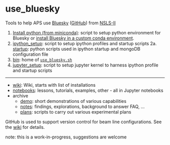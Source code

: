 # use_bluesky
Tools to help APS use [Bluesky](http://nsls-ii.github.io/bluesky) ([GitHub](https://github.com/NSLS-II/bluesky)) from [NSLS-II](http://nsls-ii.github.io)

1. [Install python (from miniconda)](python_installation): script to setup python environment for Bluesky or [install Bluesky in a custom conda environment](python_installation/environment.md).
2. [ipython_setup](ipython_setup/README.md): script to setup ipython profiles and startup scripts
2a. [startup](ipython_setup/startup/README.md): python scripts used in ipython startup and mongoDB configuration file
3. [bin](bin/README.md): home of [`use_bluesky.sh`](bin/use_bluesky.sh)
4. [jupyter_setup](jupyter_setup/README.md): script to setup jupyter kernel to harness ipython profile and startup scripts

------------

* [wiki](https://github.com/BCDA-APS/use_bluesky/wiki): Wiki, starts with list of installations
* [notebooks](notebooks/README.md): lessons, tutorials, examples, other - all in Jupyter notebooks
* archive
  * [demo](archive/demos/README.md): short demonstrations of various capabilities
  * [notes](archive/notes/README.md): findings, explorations, background to answer FAQ, ...
  * [plans](archive/plans/README.md): scripts to carry out various experimental plans 

GitHub is used to support version control for beam line configurations.
See the [wiki](https://github.com/BCDA-APS/use_bluesky/wiki) for details.

note: this is a work-in-progress, suggestions are welcome
